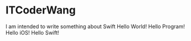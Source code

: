 # ITCoderWang
I am intended to write something about Swift 
Hello World! Hello Program! Hello iOS! Hello Swift!
